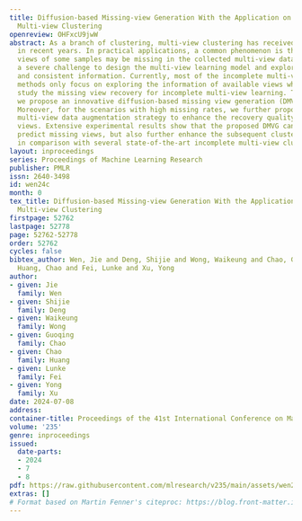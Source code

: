 ```yaml
---
title: Diffusion-based Missing-view Generation With the Application on Incomplete
  Multi-view Clustering
openreview: OHFxcU9jwW
abstract: As a branch of clustering, multi-view clustering has received much attention
  in recent years. In practical applications, a common phenomenon is that partial
  views of some samples may be missing in the collected multi-view data, which poses
  a severe challenge to design the multi-view learning model and explore complementary
  and consistent information. Currently, most of the incomplete multi-view clustering
  methods only focus on exploring the information of available views while few works
  study the missing view recovery for incomplete multi-view learning. To this end,
  we propose an innovative diffusion-based missing view generation (DMVG) network.
  Moreover, for the scenarios with high missing rates, we further propose an incomplete
  multi-view data augmentation strategy to enhance the recovery quality for the missing
  views. Extensive experimental results show that the proposed DMVG can not only accurately
  predict missing views, but also further enhance the subsequent clustering performance
  in comparison with several state-of-the-art incomplete multi-view clustering methods.
layout: inproceedings
series: Proceedings of Machine Learning Research
publisher: PMLR
issn: 2640-3498
id: wen24c
month: 0
tex_title: Diffusion-based Missing-view Generation With the Application on Incomplete
  Multi-view Clustering
firstpage: 52762
lastpage: 52778
page: 52762-52778
order: 52762
cycles: false
bibtex_author: Wen, Jie and Deng, Shijie and Wong, Waikeung and Chao, Guoqing and
  Huang, Chao and Fei, Lunke and Xu, Yong
author:
- given: Jie
  family: Wen
- given: Shijie
  family: Deng
- given: Waikeung
  family: Wong
- given: Guoqing
  family: Chao
- given: Chao
  family: Huang
- given: Lunke
  family: Fei
- given: Yong
  family: Xu
date: 2024-07-08
address:
container-title: Proceedings of the 41st International Conference on Machine Learning
volume: '235'
genre: inproceedings
issued:
  date-parts:
  - 2024
  - 7
  - 8
pdf: https://raw.githubusercontent.com/mlresearch/v235/main/assets/wen24c/wen24c.pdf
extras: []
# Format based on Martin Fenner's citeproc: https://blog.front-matter.io/posts/citeproc-yaml-for-bibliographies/
---
```

